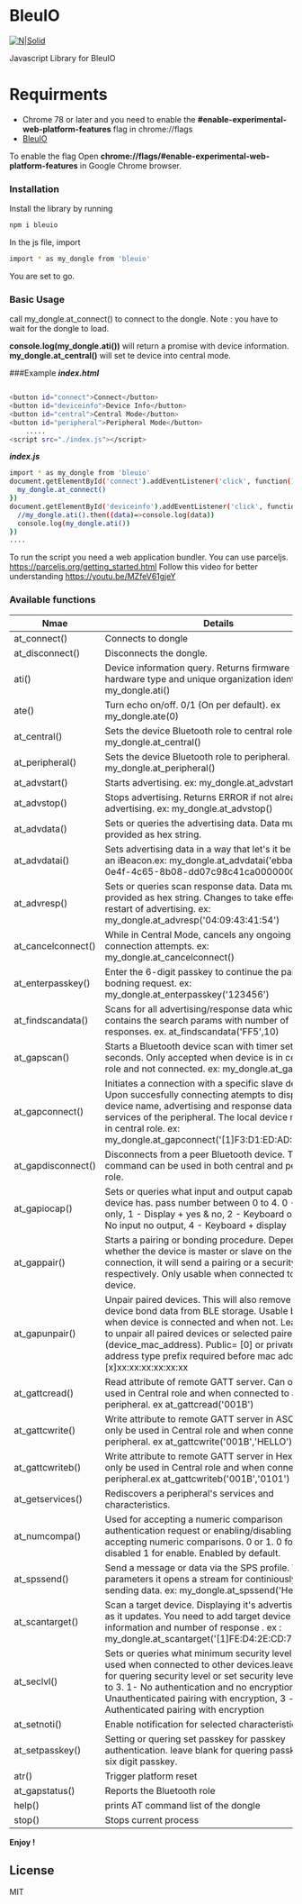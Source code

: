 # BleuIO

[![N|Solid](https://www.bleuio.com/getting_started//img/logo.png)](https://www.bleuio.com/getting_started//img/logo.png)

Javascript Library for BleuIO

# Requirments

- Chrome 78 or later and you need to enable the **#enable-experimental-web-platform-features** flag in chrome://flags
- [BleuIO](https://www.bleuio.com/)

To enable the flag Open **chrome://flags/#enable-experimental-web-platform-features** in Google Chrome browser.

### Installation

Install the library by running

```sh
npm i bleuio
```

In the js file, import

```sh
import * as my_dongle from 'bleuio'
```

You are set to go.

### Basic Usage

call my_dongle.at_connect() to connect to the dongle.
Note : you have to wait for the dongle to load.

**console.log(my_dongle.ati())** will return a promise with device information.
**my_dongle.at_central()** will set te device into central mode.

###Example
**_index.html_**

```sh

<button id="connect">Connect</button>
<button id="deviceinfo">Device Info</button>
<button id="central">Central Mode</button>
<button id="peripheral">Peripheral Mode</button>
    .....
<script src="./index.js"></script>
```

**_index.js_**

```sh
import * as my_dongle from 'bleuio'
document.getElementById('connect').addEventListener('click', function(){
  my_dongle.at_connect()
})
document.getElementById('deviceinfo').addEventListener('click', function(){
  //my_dongle.ati().then((data)=>console.log(data))
  console.log(my_dongle.ati())
})
....
```

To run the script you need a web application bundler. You can use parceljs. https://parceljs.org/getting_started.html
Follow this video for better understanding
https://youtu.be/MZfeV61gjeY

### Available functions

| Nmae               | Details                                                                                                                                                                                                                                                                                                                               |
| ------------------ | ------------------------------------------------------------------------------------------------------------------------------------------------------------------------------------------------------------------------------------------------------------------------------------------------------------------------------------- |
| at_connect()       | Connects to dongle                                                                                                                                                                                                                                                                                                                    |
| at_disconnect()    | Disconnects the dongle.                                                                                                                                                                                                                                                                                                               |
| ati()              | Device information query. Returns firmware version, hardware type and unique organization identifier. ex: my_dongle.ati()                                                                                                                                                                                                             |
| ate()              | Turn echo on/off. 0/1 (On per default). ex my_dongle.ate(0)                                                                                                                                                                                                                                                                           |
| at_central()       | Sets the device Bluetooth role to central role. ex: my_dongle.at_central()                                                                                                                                                                                                                                                            |
| at_peripheral()    | Sets the device Bluetooth role to peripheral. ex: my_dongle.at_peripheral()                                                                                                                                                                                                                                                           |
| at_advstart()      | Starts advertising. ex: my_dongle.at_advstart()                                                                                                                                                                                                                                                                                       |
| at_advstop()       | Stops advertising. Returns ERROR if not already advertising. ex: my_dongle.at_advstop()                                                                                                                                                                                                                                               |
| at_advdata()       | Sets or queries the advertising data. Data must be provided as hex string.                                                                                                                                                                                                                                                            |
| at_advdatai()      | Sets advertising data in a way that let's it be used as an iBeacon.ex: my_dongle.at_advdatai('ebbaaf47-0e4f-4c65-8b08-dd07c98c41ca0000000000')                                                                                                                                                                                        |
| at_advresp()       | Sets or queries scan response data. Data must be provided as hex string. Changes to take effect after restart of advertising. ex: my_dongle.at_advresp('04:09:43:41:54')                                                                                                                                                              |
| at_cancelconnect() | While in Central Mode, cancels any ongoing connection attempts. ex: my_dongle.at_cancelconnect()                                                                                                                                                                                                                                      |
| at_enterpasskey()  | Enter the 6-digit passkey to continue the pairing and bodning request. ex: my_dongle.at_enterpasskey('123456')                                                                                                                                                                                                                        |
| at_findscandata()  | Scans for all advertising/response data which contains the search params with number of responses. ex. at_findscandata('FF5',10)                                                                                                                                                                                                      |
| at_gapscan()       | Starts a Bluetooth device scan with timer set in seconds. Only accepted when device is in central role and not connected. ex: my_dongle.at_gapscan(5)                                                                                                                                                                                 |
| at_gapconnect()    | Initiates a connection with a specific slave device. Upon succesfully connecting atempts to display device name, advertising and response data and the services of the peripheral. The local device must be in central role. ex: my_dongle.at_gapconnect('[1]F3:D1:ED:AD:8A:10')                                                      |
| at_gapdisconnect() | Disconnects from a peer Bluetooth device. This command can be used in both central and peripheral role.                                                                                                                                                                                                                               |
| at_gapiocap()      | Sets or queries what input and output capabilities the device has. pass number between 0 to 4. 0 - Display only, 1 - Display + yes & no, 2 - Keyboard only, 3- No input no output, 4 - Keyboard + display                                                                                                                             |
| at_gappair()       | Starts a pairing or bonding procedure. Depending on whether the device is master or slave on the connection, it will send a pairing or a security request respectively. Only usable when connected to a device.                                                                                                                       |
| at_gapunpair()     | Unpair paired devices. This will also remove the device bond data from BLE storage. Usable both when device is connected and when not. Leave blank to unpair all paired devices or selected paired device (device_mac_address). Public= [0] or private= [1] address type prefix required before mac address. ex: [x]xx:xx:xx:xx:xx:xx |
| at_gattcread()     | Read attribute of remote GATT server. Can only be used in Central role and when connected to a peripheral. ex at_gattcread('001B')                                                                                                                                                                                                    |
| at_gattcwrite()    | Write attribute to remote GATT server in ASCII. Can only be used in Central role and when connected to a peripheral. ex at_gattcwrite('001B','HELLO')                                                                                                                                                                                 |
| at_gattcwriteb()   | Write attribute to remote GATT server in Hex. Can only be used in Central role and when connected to a peripheral.ex at_gattcwriteb('001B','0101')                                                                                                                                                                                    |
| at_getservices()   | Rediscovers a peripheral's services and characteristics.                                                                                                                                                                                                                                                                              |
| at_numcompa()      | Used for accepting a numeric comparison authentication request or enabling/disabling auto-accepting numeric comparisons. 0 or 1. 0 for disabled 1 for enable. Enabled by default.                                                                                                                                                     |
| at_spssend()       | Send a message or data via the SPS profile. Without parameters it opens a stream for continiously sending data. ex: my_dongle.at_spssend('Hello')                                                                                                                                                                                     |
| at_scantarget()    | Scan a target device. Displaying it's advertising data as it updates. You need to add target device information and number of response . ex : my_dongle.at_scantarget('[1]FE:D4:2E:CD:72:78',15)                                                                                                                                      |
| at_seclvl()        | Sets or queries what minimum security level will be used when connected to other devices.leave blank for quering security level or set security level from 1 to 3. 1- No authentication and no encryption, 2-Unauthenticated pairing with encryption, 3 -Authenticated pairing with encryption                                        |
| at_setnoti()       | Enable notification for selected characteristic.                                                                                                                                                                                                                                                                                      |
| at_setpasskey()    | Setting or quering set passkey for passkey authentication. leave blank for quering passkey or set six digit passkey.                                                                                                                                                                                                                  |
| atr()              | Trigger platform reset                                                                                                                                                                                                                                                                                                                |
| at_gapstatus()     | Reports the Bluetooth role                                                                                                                                                                                                                                                                                                            |
| help()             | prints AT command list of the dongle                                                                                                                                                                                                                                                                                                  |
| stop()             | Stops current process                                                                                                                                                                                                                                                                                                                 |

**Enjoy !**

## License

MIT
